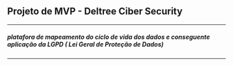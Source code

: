 ## Projeto de MVP - Deltree Ciber Security
---
##### platafora de mapeamento do ciclo de vida dos dados e conseguente aplicação da LGPD ( Lei Geral de Proteção de Dados)
---
